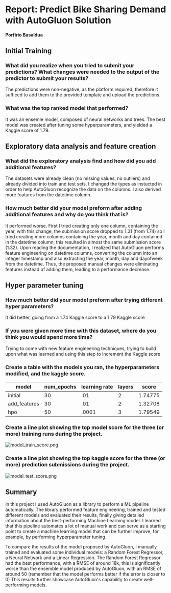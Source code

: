 # Report: Predict Bike Sharing Demand with AutoGluon Solution
#### Porfirio Basaldua

## Initial Training
### What did you realize when you tried to submit your predictions? What changes were needed to the output of the predictor to submit your results?
The predictions were non-negative, as the platform required, therefore it sufficed to add them to the provided template and upload the predictions.

### What was the top ranked model that performed?
It was an ensemle model, composed of neural networks and trees. The best model was created after tuning some hyperparameters, and yielded a Kaggle score of 1.79.

## Exploratory data analysis and feature creation
### What did the exploratory analysis find and how did you add additional features?
The datasets were already clean (no missing values, no outliers) and already divided into train and test sets. I changed the types as instucted in order to help AutoGluon recognize the data on the columns. I also derived more features from the datetime column.

### How much better did your model preform after adding additional features and why do you think that is?
It performed worse. First I tried creating only one column, containing the year, with this change, the submission score dropped to 1.31 (from 1.74) so I tried creating more columns containing the year, month and day contained in the datetime column, this resulted in almost the same submission score (1.32). Upon reading the documentation, I realized that AutoGluon performs feature engineering on datetime columns, converting the column into an integer timestamp and also extracting the year, month, day and dayofweek from the datetime. Thus, the proposed manual changes were eliminating features instead of adding them, leading to a performance decrease.

## Hyper parameter tuning
### How much better did your model preform after trying different hyper parameters?
It did better, going from a 1.74 Kaggle score to a 1.79 Kaggle score

### If you were given more time with this dataset, where do you think you would spend more time?
Trying to come with new feature engineering techniques, trying to build upon what was learned and using this step to increment the Kaggle score

### Create a table with the models you ran, the hyperparameters modified, and the kaggle score.
|model|num_epochs|learning rate|layers|score|
|--|--|--|--|--|
|initial|30|.01|2|1.74775|
|add_features|30|.01|2|1.32708|
|hpo|50|.0001|3|1.79549|


### Create a line plot showing the top model score for the three (or more) training runs during the project.


![model_train_score.png](img/model_train_score.png)

### Create a line plot showing the top kaggle score for the three (or more) prediction submissions during the project.


![model_test_score.png](img/model_test_score.png)

## Summary
In this project I used AutoGluon as a library to perform a ML pipeline automatically. The library performed feature engineering, trained and tested different models and evaluated their results, finally giving detailed information about the best-performing Machine Learning model. I learned that this pipeline automates a lot of manual work and can serve as a starting point to create a machine learning model that can be further improve, for example, by performing hyperparameter tuning.

To compare the results of the model proposed by AutoGluon, I manually trained and evaluated some individual models: a Random Forest Regressor, a Neural Network and a Linear Regression. The Random Forest Regressor had the best performance, with a RMSE of around 18k, this is significantly worse than the ensemble model produced by AutoGluon, with an RMSE of around 50 (remember that the model performs better if the error is closer to 0)
This results further showcase AutoGluon's capability to create well-performing models.

